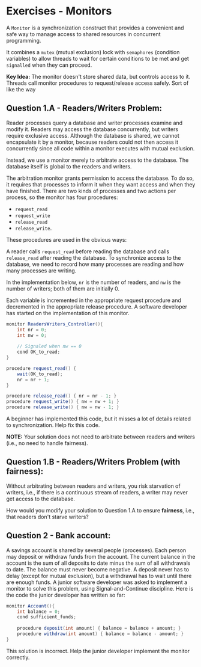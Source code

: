 # Exercises - Monitors
A `Monitor` is a synchronization construct that provides a convenient and safe way to manage access to shared
resources in concurrent programming.

It combines a `mutex` (mutual exclusion) lock with `semaphores` (condition variables) to allow threads to wait for 
certain conditions to be met and get `signalled` when they can proceed.

**Key Idea:** The monitor doesn't store shared data, but controls access to it. Threads call monitor procedures to 
request/release access safely. Sort of like the way 

## Question 1.A - Readers/Writers Problem:
Reader processes query a database and writer processes examine and modify it. Readers may access the database
concurrently, but writers require exclusive access. Although the database is shared, we cannot encapsulate it by a
monitor, because readers could not then access it concurrently since all code within a monitor executes with mutual
exclusion.

Instead, we use a monitor merely to arbitrate access to the database. The database itself is global to the readers and
writers. 

The arbitration monitor grants permission to access the database. To do so, it requires that processes to inform it when
they want access and when they have finished. There are two kinds of processes and two actions per process, so the 
monitor has four procedures:

- `request_read`
- `request_write`
- `release_read`
- `release_write`. 

These procedures are used in the obvious ways: 

A reader calls `request_read` before reading the database and calls `release_read` after reading the
database. To synchronize access to the database, we need to record how many processes are reading and how many processes
are writing.

In the implementation below, `nr` is the number of readers, and `nw` is the number of writers; both of them are
initially 0.

Each variable is incremented in the appropriate request procedure and decremented in the appropriate
release procedure. A software developer has started on the implementation of this monitor. 

```java
monitor ReadersWriters_Controller(){
    int nr = 0;
    int nw = 0; 
    
    // Signaled when nw == 0
    cond OK_to_read; 
}

procedure request_read() {
    wait(OK_to_read);
    nr = nr + 1;
}

procedure release_read() { nr = nr - 1; }
procedure request_write() { nw = nw + 1; }
procedure release_write() { nw = nw - 1; }
```

A beginner has implemented this code, but it misses a lot of details related to synchronization. Help fix this code.

**NOTE:** Your solution does not need to arbitrate between readers and writers (i.e., no need to handle fairness).

## Question 1.B - Readers/Writers Problem (with fairness):
Without arbitrating between readers and writers, you risk starvation of writers, i.e., if there is a continuous stream 
of readers, a writer may never get access to the database.

How would you modify your solution to Question 1.A to ensure **fairness**, i.e., that readers don't starve writers?

## Question 2 - Bank account:
A savings account is shared by several people (processes). Each person may deposit or withdraw funds from the account.
The current balance in the account is the sum of all deposits to date minus the sum of all withdrawals to date. The
balance must never become negative. A deposit never has to delay (except for mutual exclusion), but a withdrawal has to
wait until there are enough funds. A junior software developer was asked to implement a monitor to solve this
problem, using Signal-and-Continue discipline. Here is the code the junior developer has written so far:
```java
monitor Account(){
    int balance = 0;
    cond sufficient_funds;
    
    procedure deposit(int amount) { balance = balance + amount; }
    procedure withdraw(int amount) { balance = balance - amount; }
}
```
This solution is incorrect. Help the junior developer implement the monitor correctly.
